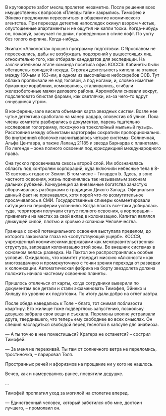 В круговороте забот месяц пролетел незаметно. После решения всех имущественных вопросов «Плеяды тайн» закрылись. Тимофею и Эйнеко предложили переселиться в общежитие космического агентства. При переезде детектив напоследок окинул взором чистые, опустошенные апартаменты и не ощутил ни капли тоски. Когда-нибудь он, пожалуй, заскучает по дням, проведенным в стиле лофт. По уюту без голого кирпича. Когда-нибудь.

Экипаж «Алконоста» прошел программу подготовки. С Ярославом не пересекались, дабы не возбуждать подозрений у вышестоящих лиц относительно того, как отбирали кандидатов для экспедиции. На заключительном этапе команда посетила офис КОССЭ. Кабинеты были обставлены солидней некуда. Строгая деятельность кипела на этажах между 160-ым и 163-им, в одном из высочайших небоскребов ССВ. Тут облака проплывали не над головой, а под ногами, и, словно измятые бумажные кораблики, комковались, сталкивались, огибали железобетонные маяки делового района. Аэромобили сновали вокруг, подслеповато блистая фарами, как светлячки, из-за чего-то вдруг очнувшиеся утром.

В конференц-зале висела объемная карта звездных систем. Возле нее чутье детектива сработало на манер радара, оповестив об улике. Пока члены комитета разбирались в документах, парень тщательно исследовал голограмму, похожую на трехслойный мыльный пузырь. Расстояния между объектами картографы сократили пропорционально. Во внутренней оболочке насчитывалось четыре системы: Солнечная, Альфа Центавра, а также Лаланд 21185 и звезда Барнарда с планетами. По легенде – зона полного освоения под юрисдикцией международного права.

Она тускло просвечивала сквозь второй слой. Им обозначалась область под контролем корпораций, куда включили небесные тела в 8-13 световых годах от Земли. В том числе – Тигарден b. Здесь, в зоне частного освоения, жизнь подчинялась так называемым законам дальних рубежей. Конкуренция за внеземные богатства зачастую оборачивалась разборками в традициях Дикого Запада. Официально данный факт не признавался, хотя порой что-то возмутительное просачивалось в СМИ. Государственные спикеры комментировали ситуацию на периферии уклончиво. Когда власть все-таки добиралась туда, территории получали статус полного освоения, а корпорации – привилегии на местах за свой вклад в колонизацию. Капитал являлся движущей силой, плотью и кровью экспансии Человечества.

Граница с зоной потенциального освоения выступала пределом, до которого закрывали глаза на «сопутствующий ущерб». КОССЭ, учрежденный космическими державами как межправительственная структура, запрещал колонизацию этой зоны. Во внешних системах в основном велась разведка. На Пактол же распространялись особые условия. Ожидалось, что комитет утвердит миссию «Алконоста» как многозадачную и промежуточную с точки зрения перехода от разведки к колонизации. Автоматическая фабрика на борту звездолета должна положить начало частному освоению планеты.

Пришлось отвлечься от карты, когда сотрудники выверили по документам все детали и стали экзаменовать Тимофея, Эйнеко и Хильду по уровню их подготовки. По итогу дали добро на отлет завтра.

После обеда наведались к Толе – благо, тот снимал поблизости квартиру. Его жилище тоже подверглось запустению, поскольку девушка забрала свои вещи и съехала. Перемены вполне устраивали друга, твердившего, что теперь ему свободнее во всех смыслах. Он спешил насладиться свободой перед теснотой в капсуле для анабиоза.

— А ты точно в нее поместишься? Кратера не останется? – сострил Тимофей.

— За меня не переживай. Ты там от солнечного ветра не переломись, тростиночка, – парировал Толя.

Пространных речей и афоризмов на прощание ни у кого не нашлось. 

Вечер, как и намеревались ранее, посвятили дедушке.

...


Тимофей проплатил уход за могилой на столетие вперед.

— Единственный человек, который заботился обо мне, достоин лучшего, – промолвил он. 